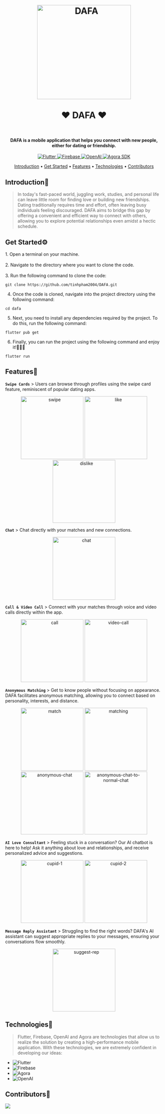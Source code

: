 <h1 align="center">
  <br />
  <img
    src="https://github.com/tinhpham2004/DAFA/assets/86793610/cfd6043e-be87-4bdb-958e-fa1512279080"
    alt="DAFA"
    width="300"
  />
  <br />
  <br />
  ❤️ DAFA ❤️
  <br />
  <br />
</h1>

<h4 align="center">
  DAFA is a mobile application that helps you connect with new people, either
  for dating or friendship.
</h4>

<p align="center">
  <a href="https://flutter.dev">
    <img
      src="https://img.shields.io/badge/flutter%20version-%3E%3D2.18.6-blue"
      alt="Flutter"
    />
  </a>
  <a href="https://firebase.google.com/">
    <img
      src="https://img.shields.io/badge/firebase-%20-yellow"
      alt="Firebase"
    />
  </a>
  <a href="https://platform.OpenAI.com/docs/overview">
    <img
      src="https://img.shields.io/badge/OpenAI-%3E%3D3.5-green"
      alt="OpenAI"
    />
  </a>
  <a href="https://www.agora.io/en/">
    <img
      src="https://img.shields.io/badge/agora-%20-orange"
      alt="Agora SDK"
    />
  </a>
</p>

<p align="center">
  <a href="#introduction">Introduction</a> •
  <a href="#get-started">Get Started</a> • <a href="#features">Features</a> •
  <a href="#technologies">Technologies</a> •
  <a href="#contributor">Contributors</a>
</p>

<h2 id="#introduction">Introduction👋</h2>

> In today's fast-paced world, juggling work, studies, and personal life can
leave little room for finding love or building new friendships. Dating
traditionally requires time and effort, often leaving busy individuals feeling
discouraged. DAFA aims to bridge this gap by offering a convenient and efficient
way to connect with others, allowing you to explore potential relationships even
amidst a hectic schedule.

<h2 id="get-started">Get Started⚙️</h2>
1. Open a terminal on your machine. <br/><br/>
2. Navigate to the directory where you want to clone the code. <br/><br/>
3. Run the following command to clone the code:

```
git clone https://github.com/tinhpham2004/DAFA.git
```

4. Once the code is cloned, navigate into the project directory using the following command:

```
cd dafa
```

5. Next, you need to install any dependencies required by the project. To do this, run the following command:

```
flutter pub get
```

6. Finally, you can run the project using the following command and enjoy it!🎉🎉🎉

```
flutter run
```

<h2 id="features">Features📱</h2>

<!-- --- -->

**`Swipe Cards`** > Users can browse through profiles using the swipe card
feature, reminiscent of popular dating apps.

<p align="center">
  <img
    src="https://github.com/tinhpham2004/DAFA/assets/86793610/f903dc96-3bf5-4114-9648-4aefd5b693ca"
    alt="swipe"
    width="200"
  />
  <img
    src="https://github.com/tinhpham2004/DAFA/assets/86793610/7c04856d-c9e3-472e-a3e5-bf670eca6381"
    alt="like"
    width="200"
  />
    <img
    src="https://github.com/tinhpham2004/DAFA/assets/86793610/6c99d273-a591-4e53-b5ac-60e4344bf277"
    alt="dislike"
    width="200"
  />
</p>

<!-- --- -->

<!-- --- -->

**`Chat`** > Chat directly with your matches and new connections.

<p align="center">
  <img
    src="https://github.com/tinhpham2004/DAFA/assets/86793610/d4e9f3b7-c19c-4984-a9d2-557974570268"
    alt="chat"
    width="200"
  />
</p>

<!-- --- -->

<!-- --- -->

**`Call & Video Call`** > Connect with your matches through voice and video calls directly within the app.

<p align="center">
  <img
    src="https://github.com/tinhpham2004/DAFA/assets/86793610/c9f3f6f6-b61b-4728-b83e-3b0c6fe12414"
    alt="call"
    width="200"
  />
  <img
    src="https://github.com/tinhpham2004/DAFA/assets/86793610/4b96c902-8c64-4c4c-b09b-9d42be8da9e3"
    alt="video-call"
    width="200"
  />
</p>

<!-- --- -->

<!-- --- -->

**`Anonymous Matching`** > Get to know people without focusing on appearance.
DAFA facilitates anonymous matching, allowing you to connect based on
personality, interests, and distance.

<p align="center">
  <img
    src="https://github.com/tinhpham2004/DAFA/assets/86793610/91dd26d6-e6dd-4e70-bd97-0b46c8d56c62"
    alt="match"
    width="200"
  />
  <img
    src="https://github.com/tinhpham2004/DAFA/assets/86793610/4de11c26-4392-45fa-8f1d-d583494261d1"
    alt="matching"
    width="200"
  />
  <img
    src="https://github.com/tinhpham2004/DAFA/assets/86793610/3af819f1-d0e2-4664-9c4f-ff892274d8bb"
    alt="anonymous-chat"
    width="200"
  />
  <img
    src="https://github.com/tinhpham2004/DAFA/assets/86793610/4936b70d-6b28-4857-82bf-1787011dbcdd"
    alt="anonymous-chat-to-normal-chat"
    width="200"
  />
</p>

<!-- --- -->

<!-- --- -->

**`AI Love Consultant`** > Feeling stuck in a conversation? Our AI chatbot is
here to help! Ask it anything about love and relationships, and receive
personalized advice and suggestions.

<p align="center">
  <img
    src="https://github.com/tinhpham2004/DAFA/assets/86793610/3fd17eb3-e883-467d-8daf-822c9f91149e"
    alt="cupid-1"
    width="200"
  />
  <img
    src="https://github.com/tinhpham2004/DAFA/assets/86793610/acea59da-fc42-442a-a58f-3cc8c43ac767"
    alt="cupid-2"
    width="200"
  />
</p>

<!-- --- -->

<!-- --- -->

**`Message Reply Assistant`** > Struggling to find the right words? DAFA's AI
assistant can suggest appropriate replies to your messages, ensuring your
conversations flow smoothly.

<p align="center">
  <img
    src="https://github.com/tinhpham2004/DAFA/assets/86793610/96d0bbb4-979c-434f-866d-a0104d239b16"
    alt="suggest-rep"
    width="200"
  />
</p>

<!-- --- -->

<h2 id="technologies">Technologies🤖</h2>

> Flutter, Firebase, OpenAI and Agora are technologies that allow us to
realize the solution by creating a high-performance mobile application. With
these technologies, we are extremely confident in developing our ideas:
- ![Flutter](https://img.shields.io/badge/Flutter-%2302569B.svg?style=for-the-badge&logo=Flutter&logoColor=white)
- ![Firebase](https://img.shields.io/badge/firebase-%23039BE5.svg?style=for-the-badge&logo=firebase)
- ![Agora](https://img.shields.io/badge/Agora-%234285F4.svg?style=for-the-badge&logo=agora&logoColor=white)
- ![OpenAI](https://img.shields.io/badge/OpenAI-%23039BE5.svg?style=for-the-badge&logo=OpenAI&logoColor=white)

<h2 id="contributor">Contributors🤝</h2>
<a href="https://github.com/tinhpham2004/DAFA/graphs/contributors">
  <img src="https://contrib.rocks/image?repo=tinhpham2004/DAFA" />
</a>
